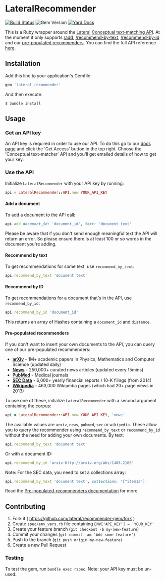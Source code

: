 # LateralRecommender

[![Build Status](https://travis-ci.org/lateral/recommender-gem.svg?branch=master)](https://travis-ci.org/lateral/recommender-gem)  ![Gem Version](https://badge.fury.io/rb/lateral_recommender.svg) [![Yard Docs](http://img.shields.io/badge/yard-docs-blue.svg)](http://rubydoc.info/github/lateral/recommender-gem/master)


This is a Ruby wrapper around the [Lateral](https://lateral.io/) [Conceptual text-matching API](https://lateral.io/docs/text-matching). At the moment it only supports [/add](https://lateral.io/docs/text-matching/api-reference#add-document-post), [/recommend-by-text](https://lateral.io/docs/text-matching/api-reference#recommend-by-text-post), [/recommend-by-id](https://lateral.io/docs/text-matching/api-reference#recommend-by-id-post) and our [pre-populated recommenders](https://lateral.io/docs/text-matching/pre-populated-recommenders). You can find the full API reference [here](https://lateral.io/docs/text-matching/api-reference).

## Installation

Add this line to your application's Gemfile:

```ruby
gem 'lateral_recommender'
```

And then execute:

	$ bundle install

## Usage

### Get an API key

An API key is required in order to use our API. To do this go to our [docs page](https://lateral.io/docs) and click the 'Get Access' button in the top right. Choose the 'Conceptual text-matcher' API and you'll get emailed details of how to get your key.

### Use the API

Initialize `LateralRecommender` with your API key by running:

```ruby
api = LateralRecommender::API.new YOUR_API_KEY
```

#### Add a document

To add a document to the API call:

```ruby
api.add document_id: 'document_id', text: 'document text'
```

Please be aware that if you don't send enough meaningful text the API will return an error. So please ensure there is at least 100 or so words in the document you're adding.

#### Recommend by text

To get recommendations for some text, use `recommend_by_text`:

```ruby
api.recommend_by_text 'document text'
```

#### Recommend by ID

To get recommendations for a document that's in the API, use `recommend_by_id`:

```ruby
api.recommend_by_id 'document_id'
```
This returns an array of Hashes containing a `document_id` and `distance`.

#### Pre-populated recommenders

If you don't want to insert your own documents to the API, you can query one of our pre-populated recommenders:

* **[arXiv](https://lateral.io/docs/text-matching/pre-populated-recommenders#arxiv)** - 1M+ academic papers in Physics, Mathematics and Computer Science (updated daily)
* **[News](https://lateral.io/docs/text-matching/pre-populated-recommenders#news)** - 250,000+ curated news articles (updated every 15mins)
* **[PubMed](https://lateral.io/docs/text-matching/pre-populated-recommenders#pubmed)** - Medical journals
* **[SEC Data](https://lateral.io/docs/text-matching/pre-populated-recommenders#sec-data)** - 6,000+ yearly financial reports / 10-K filings (from 2014)
* **[Wikipedia](https://lateral.io/docs/text-matching/pre-populated-recommenders#wikipedia)** - 463,000 Wikipedia pages (which had 20+ page views in 2013)

To use one of these, initialize `LateralRecommender` with a second argument containing the corpus:

```ruby
api = LateralRecommender::API.new YOUR_API_KEY, 'news'
```

The available values are `arxiv`, `news`, `pubmed`, `sec` or `wikipedia`. These allow you to query the recommender using `recommend_by_text` or `recommend_by_id` without the need for adding your own documents. By text:

```ruby
api.recommend_by_text 'document text'
```

Or with a document ID:

```ruby
api.recommend_by_id 'arxiv-http://arxiv.org/abs/1403.2165'
```

Note: For the SEC data, you need to set a collections array:

```ruby
api.recommend_by_text 'document text', collections: '["item1a"]'
```

Read the [Pre-populated-recommenders documentation](https://lateral.io/docs/text-matching/pre-populated-recommenders#top) for more.

## Contributing

1. Fork it ( https://github.com/lateral/recommender-gem/fork )
2. Create `spec/env_vars.rb` file containing  `ENV['API_KEY'] = 'YOUR_KEY'`
3. Create your feature branch (`git checkout -b my-new-feature`)
4. Commit your changes (`git commit -am 'Add some feature'`)
5. Push to the branch (`git push origin my-new-feature`)
6. Create a new Pull Request

### Testing

To test the gem, run `bundle exec rspec`. Note: your API key must be un-used.
